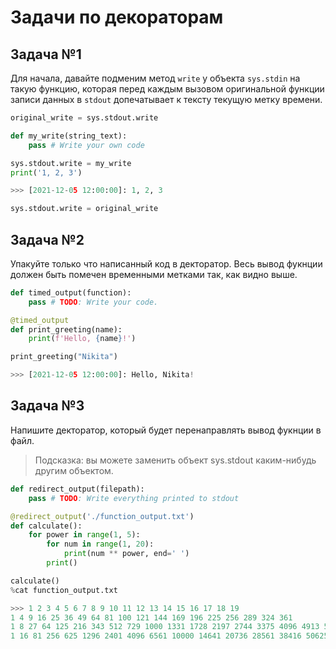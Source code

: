 # Задачи по декораторам

## Задача №1

Для начала, давайте подменим метод `write` у объекта `sys.stdin` на такую функцию, которая перед каждым вызовом оригинальной функции записи данных в `stdout` допечатывает к тексту текущую метку времени.

```python
original_write = sys.stdout.write

def my_write(string_text):
    pass # Write your own code

sys.stdout.write = my_write
print('1, 2, 3')

>>> [2021-12-05 12:00:00]: 1, 2, 3

sys.stdout.write = original_write
```

## Задача №2

Упакуйте только что написанный код в декторатор. Весь вывод фукнции должен быть помечен временными метками так, как видно выше.

```python
def timed_output(function):
    pass # TODO: Write your code.

@timed_output
def print_greeting(name):
    print(f'Hello, {name}!')

print_greeting("Nikita")

>>> [2021-12-05 12:00:00]: Hello, Nikita!
```

## Задача №3

Напишите декторатор, который будет перенаправлять вывод фукнции в файл.

>Подсказка: вы можете заменить объект sys.stdout каким-нибудь другим объектом.

```python
def redirect_output(filepath):
    pass # TODO: Write everything printed to stdout

@redirect_output('./function_output.txt')
def calculate():
    for power in range(1, 5):
        for num in range(1, 20):
            print(num ** power, end=' ')
        print()

calculate()
%cat function_output.txt

>>> 1 2 3 4 5 6 7 8 9 10 11 12 13 14 15 16 17 18 19
1 4 9 16 25 36 49 64 81 100 121 144 169 196 225 256 289 324 361
1 8 27 64 125 216 343 512 729 1000 1331 1728 2197 2744 3375 4096 4913 5832 6859
1 16 81 256 625 1296 2401 4096 6561 10000 14641 20736 28561 38416 50625 65536 83521 104976 130321
```
